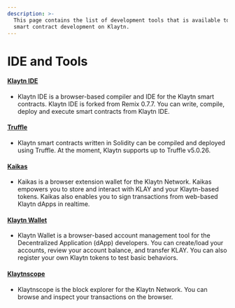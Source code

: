 ```yaml
---
description: >-
  This page contains the list of development tools that is available to help
  smart contract development on Klaytn.
---
```


# IDE and Tools <a id="ide-and-tools"></a>

#### [Klaytn IDE] <a id="klaytn-ide"></a>

* Klaytn IDE is a browser-based compiler and IDE for the Klaytn smart contracts. Klaytn IDE is forked from Remix 0.7.7.
You can write, compile, deploy and execute smart contracts from Klaytn IDE. 

#### [Truffle]  <a id="truffle"></a>

* Klaytn smart contracts written in Solidity can be compiled and deployed using Truffle. At the moment, Klaytn supports up to Truffle v5.0.26.

#### [Kaikas] <a id="kaikas"></a>

* Kaikas is a browser extension wallet for the Klaytn Network. Kaikas empowers you to store and interact with KLAY and your Klaytn-based tokens. Kaikas also enables you to sign transactions from web-based Klaytn dApps in realtime.

#### [Klaytn Wallet]  <a id="klaytn-wallet"></a>

* Klaytn Wallet is a browser-based account management tool for the Decentralized Application (dApp) developers. You can create/load your accounts, review your account balance, and transfer KLAY. You can also register your own Klaytn tokens to test basic behaviors.

#### [Klaytnscope]  <a id="klaytnscope"></a>

* Klaytnscope is the block explorer for the Klaytn Network. You can browse and inspect your transactions on the browser.


[Klaytn IDE]: ../../toolkit/klaytn-ide.md 
[Truffle]: ../../toolkit/truffle.md
[Kaikas]: ../../toolkit/kaikas.md
[Klaytn Wallet]: ../../toolkit/klaytn-wallet.md 
[Klaytnscope]: ../../toolkit/klaytnscope.md
